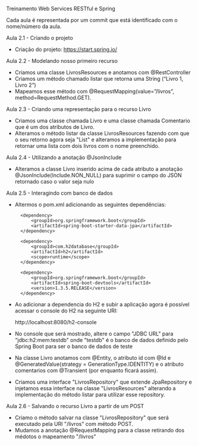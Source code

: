 Treinamento Web Services RESTful e Spring

Cada aula é representada por um commit que está identificado com o nome/número da aula.

Aula 2.1 - Criando o projeto
- Criação do projeto: https://start.spring.io/

Aula 2.2 - Modelando nosso primeiro recurso
- Criamos uma classe LivrosResources e anotamos com @RestController 
- Criamos um método chamado listar que retorna uma String (“Livro 1, Livro 2”)
- Mapeamos esse método com @RequestMapping(value=”/livros”, method=RequestMethod.GET).

Aula 2.3 - Criando uma representação para o recurso Livro
- Criamos uma classe chamada Livro e uma classe chamada Comentario que é um dos atributos de Livro.
- Alteramos o método listar da classe LivrosResources fazendo com que o seu retorno agora seja "List<Livro>" e alteramos a implementação para retornar uma lista com dois livros com o nome preenchido.

Aula 2.4 - Utilizando a anotação @JsonInclude
- Alteramos a classe Livro inserido acima de cada atributo a anotação @JsonInclude(Include.NON_NULL) para suprimir o campo do JSON retornado caso o valor seja nulo

Aula 2.5 - Interagindo com banco de dados
- Altermos o pom.xml adicionando as seguintes dependências:

		<dependency>
		    <groupId>org.springframework.boot</groupId>
		    <artifactId>spring-boot-starter-data-jpa</artifactId>
		</dependency>
		
		<dependency>
		    <groupId>com.h2database</groupId>
		    <artifactId>h2</artifactId>
		    <scope>runtime</scope>
		</dependency>
		
		<dependency>
		    <groupId>org.springframework.boot</groupId>
		    <artifactId>spring-boot-devtools</artifactId>
		    <version>1.3.5.RELEASE</version>
		</dependency>

- Ao adicionar a dependencia do H2 e subir a aplicação agora é possível acessar o console do H2 na seguinte URI:

	http://localhost:8080/h2-console		

- No console que será mostrado, altere o campo "JDBC URL" para "jdbc:h2:mem:testdb" onde "testdb" é o banco de dados definido pelo Spring Boot para ser o banco de dados de teste

- Na classe Livro anotamos com @Entity, o atributo id com @Id e @GeneratedValue(strategy = GenerationType.IDENTITY) e o atributo comentarios com @Transient (por enquanto ficará assim).

- Criamos uma interface "LivrosRepository" que extende JpaRepository e injetamos essa interface na classe "LivrosResources" alterando a implementação do método listar para utilizar esse repository.

Aula 2.6 - Salvando o recurso Livro a partir de um POST

- Criamo o método salvar na classe "LivrosRepository" que será executado pela URI "/livros" com método POST.
- Mudamos a anotação @RequestMapping para a classe retirando dos médotos o mapeamento "/livros"